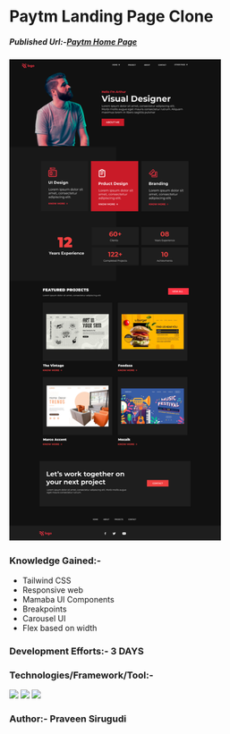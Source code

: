 # Paytm Landing Page Clone

##### Published Url:-[Paytm Home Page](https://heartfelt-pie-74d96b.netlify.app/)


<img src="https://github.com/sirugudipraveen3637/ProductDesignLandingPage_15/blob/main/15.png" height="60%" width="75%"/>


### Knowledge Gained:-

  - Tailwind CSS
  - Responsive web
  - Mamaba UI Components
  - Breakpoints
  - Carousel UI
  - Flex based on width
  
  
### Development Efforts:- 3 DAYS
  
### Technologies/Framework/Tool:-
<span>
<img src="https://img.shields.io/badge/-Tailwind%20CSS-blue"/>
<img src="https://img.shields.io/badge/-MAMBA%20UI-orange"/>
<img src="https://img.shields.io/badge/-Java%20Script-yellowgreen"/>

</span>


### Author:- <b>Praveen Sirugudi<b>


